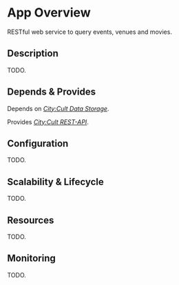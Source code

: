 # App Overview

RESTful web service to query events, venues and movies.


## Description

TODO.


## Depends & Provides

Depends on _[City:Cult Data Storage](https://citycult.github.io/data_storage/)_.

Provides _[City:Cult REST-API](https://citycult.github.io/rest-api/)_.


## Configuration

TODO.


## Scalability & Lifecycle

TODO.


## Resources

TODO.


## Monitoring

TODO.
